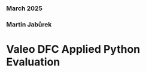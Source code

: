 ### March 2025
### Martin Jabůrek
# Valeo DFC Applied Python Evaluation

<!-- main.py - execute scripts in order -->
